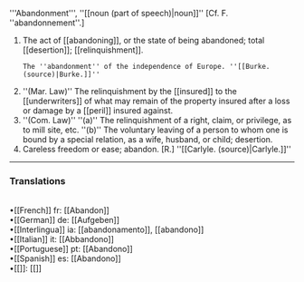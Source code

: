 '''Abandonment''', ''[[noun (part of speech)|noun]]'' [Cf. F. ''abandonnement''.]

<ol>
<li>The act of [[abandoning]], or the state of being abandoned; total [[desertion]]; [[relinquishment]].

<code>The ''abandonment'' of the independence of Europe. ''[[Burke. (source)|Burke.]]''</code>

<li> ''(Mar. Law)'' The relinquishment by the [[insured]] to the [[underwriters]] of what may remain of the property insured after a loss or damage by a [[peril]] insured against.

<li> ''(Com. Law)'' ''(a)'' The relinquishment of a right, claim, or privilege, as to mill site, etc. ''(b)'' The voluntary leaving of a person to whom one is bound by a special relation, as a wife, husband, or child; desertion.

<li> Careless freedom or ease; abandon. [R.] ''[[Carlyle. (source)|Carlyle.]]''
</ol>
<HR> <P> <H3>Translations</H3><BR>•[[French]] fr: [[Abandon]]<BR>•[[German]] de: [[Aufgeben]]<BR>•[[Interlingua]] ia: [[abandonamento]], [[abandono]]<BR>•[[Italian]] it: [[Abbandono]]<BR>•[[Portuguese]] pt: [[Abandono]]<BR>•[[Spanish]] es: [[Abandono]]<BR>•[[]]: [[]]